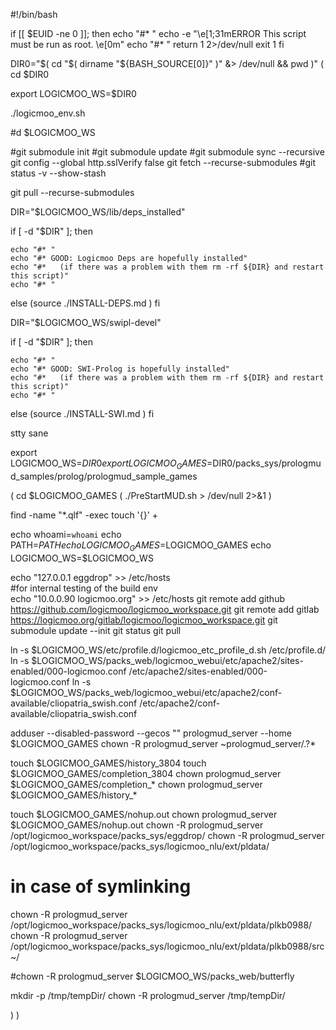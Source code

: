 #!/bin/bash

if [[ $EUID -ne 0 ]]; then
   echo "#* "
   echo -e "\e[1;31mERROR This script must be run as root. \e[0m"
   echo "#* "
   return 1 2>/dev/null
   exit 1
fi

DIR0="$( cd "$( dirname "${BASH_SOURCE[0]}" )" &> /dev/null && pwd )"
(
cd $DIR0

export LOGICMOO_WS=$DIR0

./logicmoo_env.sh

#d $LOGICMOO_WS

#git submodule init
#git submodule update
#git submodule sync --recursive
git config --global http.sslVerify false
git fetch --recurse-submodules
#git status -v --show-stash

git pull --recurse-submodules

DIR="$LOGICMOO_WS/lib/deps_installed"

if [ -d "$DIR" ]; then

    echo "#* "
    echo "#* GOOD: Logicmoo Deps are hopefully installed"
    echo "#*   (if there was a problem with them rm -rf ${DIR} and restart this script)"
    echo "#* "
else
(source ./INSTALL-DEPS.md )
fi

DIR="$LOGICMOO_WS/swipl-devel"

if [ -d "$DIR" ]; then

    echo "#* "
    echo "#* GOOD: SWI-Prolog is hopefully installed"
    echo "#*   (if there was a problem with them rm -rf ${DIR} and restart this script)"
    echo "#* "
else
(source ./INSTALL-SWI.md )
fi


stty sane

export LOGICMOO_WS=$DIR0
export LOGICMOO_GAMES=$DIR0/packs_sys/prologmud_samples/prolog/prologmud_sample_games

( cd $LOGICMOO_GAMES
( ./PreStartMUD.sh > /dev/null 2>&1 )

find -name "*.qlf" -exec touch '{}' +

echo whoami=`whoami`
echo PATH=$PATH
echo LOGICMOO_GAMES=$LOGICMOO_GAMES
echo LOGICMOO_WS=$LOGICMOO_WS




						 
echo "127.0.0.1 eggdrop"  >> /etc/hosts      
#for internal testing of the build env          
echo "10.0.0.90 logicmoo.org"  >> /etc/hosts
git remote add github https://github.com/logicmoo/logicmoo_workspace.git
git remote add gitlab https://logicmoo.org/gitlab/logicmoo/logicmoo_workspace.git
git submodule update --init
git status
git pull

ln -s $LOGICMOO_WS/etc/profile.d/logicmoo_etc_profile_d.sh /etc/profile.d/
ln -s $LOGICMOO_WS/packs_web/logicmoo_webui/etc/apache2/sites-enabled/000-logicmoo.conf /etc/apache2/sites-enabled/000-logicmoo.conf
ln -s $LOGICMOO_WS/packs_web/logicmoo_webui/etc/apache2/conf-available/cliopatria_swish.conf /etc/apache2/conf-available/cliopatria_swish.conf


adduser --disabled-password --gecos "" prologmud_server --home $LOGICMOO_GAMES
chown -R prologmud_server ~prologmud_server/.?*

touch $LOGICMOO_GAMES/history_3804
touch $LOGICMOO_GAMES/completion_3804
chown prologmud_server $LOGICMOO_GAMES/completion_*
chown prologmud_server $LOGICMOO_GAMES/history_*

touch $LOGICMOO_GAMES/nohup.out
chown prologmud_server $LOGICMOO_GAMES/nohup.out
chown -R prologmud_server /opt/logicmoo_workspace/packs_sys/eggdrop/
chown -R prologmud_server /opt/logicmoo_workspace/packs_sys/logicmoo_nlu/ext/pldata/

# in case of symlinking
chown -R prologmud_server /opt/logicmoo_workspace/packs_sys/logicmoo_nlu/ext/pldata/plkb0988/
chown -R prologmud_server /opt/logicmoo_workspace/packs_sys/logicmoo_nlu/ext/pldata/plkb0988/src~/

#chown -R prologmud_server $LOGICMOO_WS/packs_web/butterfly

mkdir -p /tmp/tempDir/
chown -R prologmud_server /tmp/tempDir/

)
)
